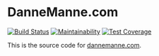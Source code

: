 # DanneManne.com

[![Build Status](https://travis-ci.org/dannemanne/BlogDev.svg?branch=master)](https://travis-ci.org/dannemanne/BlogDev)
[![Maintainability](https://api.codeclimate.com/v1/badges/50b846ed1037e846e606/maintainability)](https://codeclimate.com/github/dannemanne/BlogDev/maintainability)
[![Test Coverage](https://api.codeclimate.com/v1/badges/50b846ed1037e846e606/test_coverage)](https://codeclimate.com/github/dannemanne/BlogDev/test_coverage)

This is the source code for [dannemanne.com](http://dannemanne.com).


